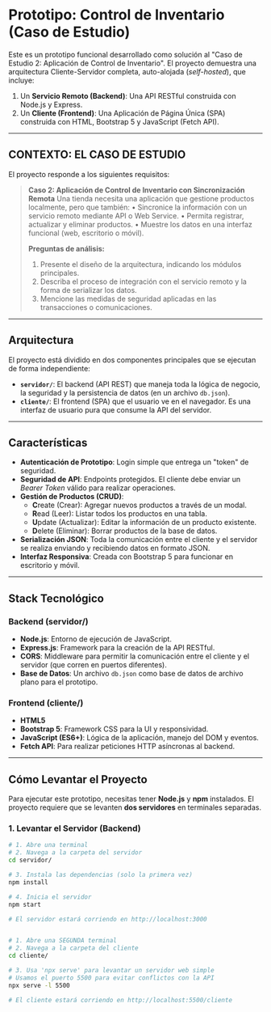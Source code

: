 # Prototipo: Control de Inventario (Caso de Estudio)

Este es un prototipo funcional desarrollado como solución al "Caso de Estudio 2: Aplicación de Control de Inventario". El proyecto demuestra una arquitectura Cliente-Servidor completa, auto-alojada (*self-hosted*), que incluye:

1.  Un **Servicio Remoto (Backend)**: Una API RESTful construida con Node.js y Express.
2.  Un **Cliente (Frontend)**: Una Aplicación de Página Única (SPA) construida con HTML, Bootstrap 5 y JavaScript (Fetch API).

---

## CONTEXTO: EL CASO DE ESTUDIO

El proyecto responde a los siguientes requisitos:

> **Caso 2: Aplicación de Control de Inventario con Sincronización Remota**
> Una tienda necesita una aplicación que gestione productos localmente, pero que
> también:
> • Sincronice la información con un servicio remoto mediante API o Web
> Service.
> • Permita registrar, actualizar y eliminar productos.
> • Muestre los datos en una interfaz funcional (web, escritorio o móvil).
>
> **Preguntas de análisis:**
> 1. Presente el diseño de la arquitectura, indicando los módulos principales.
> 2. Describa el proceso de integración con el servicio remoto y la forma de
> serializar los datos.
> 3. Mencione las medidas de seguridad aplicadas en las transacciones o
> comunicaciones.

---

## Arquitectura

El proyecto está dividido en dos componentes principales que se ejecutan de forma independiente:



* **`servidor/`**: El backend (API REST) que maneja toda la lógica de negocio, la seguridad y la persistencia de datos (en un archivo `db.json`).
* **`cliente/`**: El frontend (SPA) que el usuario ve en el navegador. Es una interfaz de usuario pura que consume la API del servidor.

---

## Características

* **Autenticación de Prototipo**: Login simple que entrega un "token" de seguridad.
* **Seguridad de API**: Endpoints protegidos. El cliente debe enviar un *Bearer Token* válido para realizar operaciones.
* **Gestión de Productos (CRUD)**:
    * **C**reate (Crear): Agregar nuevos productos a través de un modal.
    * **R**ead (Leer): Listar todos los productos en una tabla.
    * **U**pdate (Actualizar): Editar la información de un producto existente.
    * **D**elete (Eliminar): Borrar productos de la base de datos.
* **Serialización JSON**: Toda la comunicación entre el cliente y el servidor se realiza enviando y recibiendo datos en formato JSON.
* **Interfaz Responsiva**: Creada con Bootstrap 5 para funcionar en escritorio y móvil.

---

##  Stack Tecnológico

### Backend (servidor/)
* **Node.js**: Entorno de ejecución de JavaScript.
* **Express.js**: Framework para la creación de la API RESTful.
* **CORS**: Middleware para permitir la comunicación entre el cliente y el servidor (que corren en puertos diferentes).
* **Base de Datos**: Un archivo `db.json` como base de datos de archivo plano para el prototipo.

### Frontend (cliente/)
* **HTML5**
* **Bootstrap 5**: Framework CSS para la UI y responsividad.
* **JavaScript (ES6+)**: Lógica de la aplicación, manejo del DOM y eventos.
* **Fetch API**: Para realizar peticiones HTTP asíncronas al backend.

---

##  Cómo Levantar el Proyecto

Para ejecutar este prototipo, necesitas tener **Node.js** y **npm** instalados. El proyecto requiere que se levanten **dos servidores** en terminales separadas.

### 1. Levantar el Servidor (Backend)

```bash
# 1. Abre una terminal
# 2. Navega a la carpeta del servidor
cd servidor/

# 3. Instala las dependencias (solo la primera vez)
npm install

# 4. Inicia el servidor
npm start

# El servidor estará corriendo en http://localhost:3000


# 1. Abre una SEGUNDA terminal
# 2. Navega a la carpeta del cliente
cd cliente/

# 3. Usa 'npx serve' para levantar un servidor web simple
# Usamos el puerto 5500 para evitar conflictos con la API
npx serve -l 5500

# El cliente estará corriendo en http://localhost:5500/cliente
```
